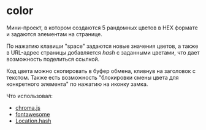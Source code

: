 # color

Мини-проект, в котором создаются 5 рандомных цветов в HEX формате и задаются элементам на странице.

По нажатию клавиши "space" задаются новые значения цветов, а также в URL-адрес страницы добавляется _hash_ с заданными цветами, что дает возможность поделиться ссылкой.

Код цвета можно скопировать в буфер обмена, кливнув на заголовок с текстом. Также есть возможность "блокировки смены цвета для конкретного элемента" по нажатию на иконку замка.

Что использовал:

- [chroma.js](https://gka.github.io/chroma.js/)
- [fontawesome](https://fontawesome.com/)
- [Location.hash](https://developer.mozilla.org/en-US/docs/Web/API/Location/hash)
